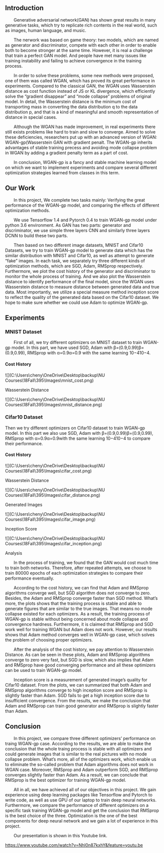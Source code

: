 ## Introduction

  Generative adversarial network(GAN) has shown great results in many generative tasks, which try to replicate rich contents in the real world, such as images, human language, and music.

  The nerwork was based on game theory: two models, which are named as generator and discriminator, compete with each other in order to enable both to become stronger at the same time. However, it is real a challenge that train a perfect GAN model. And people have met many issues like training instability and failing to achieve convergence in the training process.

  In order to solve these problems, some new methods were proposed, one of them was called WGAN, which has proved its great performance in experiments. Compared to the classical GAN, the WGAN uses Wasserstein distance as cost function instead of JS or KL divergence, which efficiently solve the “gradient disappear” and “mode collapse” problems of original model. In detail, the Wasserstein distance is the minimum cost of transporting mass in converting the data distribution q to the data distribution p, and that is a kind of meaningful and smooth representation of distance in special cases.

  Although the WGAN has made improvement, in real experiments there still exists problems like hard to train and slow to converge. Aimed to solve these deficiencies, researchers put up with an advanced version of WGAN: WGAN-gp(Wasserstein GAN with gradient penalt. The WGAN-gp inherits advantages of stable training precess and avoiding mode collapse problem in WGAN by adding a gradient penalty term as a part of cost.

  In conclusion, WGAN-gp is a fancy and stable machine learning model on which we want to implement experiments and compare several different optimization strategies learned from classes in this term.

## Our Work

  In this project, We complete two tasks mainly: Verifying the great performance of the WGAN-gp model, and comparing the effects of different optimization methods.

  We use Tensorflow 1.4 and Pytorch 0.4 to train WGAN-gp model under python 3.6 environment. As GAN has two parts: generator and discriminator, we use simple three layers CNN and similarly three layers DCNN to build these two parts.

  Then based on two different image datasets, MNIST and Cifar10 Datasets, we try to train WGAN-gp model to generate data which has the similar distribution with MNIST and Cifar10, as well as attempt to generate “fake” images. In each task, we separately try three different kinds of optimization methods, which are SGD, Adam, RMSprop respectively. Furthermore, we plot the cost history of the generator and discriminator to monitor the whole process of training. And we also plot the Wasserstein distance to identify performance of the final model, since the WGAN uses Wasserstein distance to measure distance between generated data and true data. Most importantly, we utilize a special measure method inception score to reflect the quality of the generated data based on the Cifar10 dataset. We hope to make sure whether we could use Adam to optimize WGAN-gp.

## Experiments

### MNIST Dataset

  First of all, we try different optimizers on MNIST dataset to train WGAN-gp model. In this part, we have used SGD, Adam with β=(0.9,0.99)β=(0.9,0.99), RMSprop with α=0.9α=0.9 with the same learning 10−410−4.

#### Cost History

![](C:\Users\cheny\OneDrive\Desktop\backup\NU Courses\18Fall\395\Images\mnist_cost.png)



Wasserstein Distance

![](C:\Users\cheny\OneDrive\Desktop\backup\NU Courses\18Fall\395\Images\mnist_distance.png)

### Cifar10 Dataset

Then we try different optimizers on Cifar10 dataset to train WGAN-gp model. In this part we also use SGD, Adam with β=(0.9,0.99)β=(0.9,0.99), RMSprop with α=0.9α=0.9with the same learning 10−410−4 to compare their performance.

#### Cost History

![](C:\Users\cheny\OneDrive\Desktop\backup\NU Courses\18Fall\395\Images\cifar_cost.png)

Wasserstein Distance

![](C:\Users\cheny\OneDrive\Desktop\backup\NU Courses\18Fall\395\Images\cifar_distance.png)

Generated Images

![](C:\Users\cheny\OneDrive\Desktop\backup\NU Courses\18Fall\395\Images\cifar_image.png)

Inception Score

![](C:\Users\cheny\OneDrive\Desktop\backup\NU Courses\18Fall\395\Images\cifar_inception.png)

Analysis

  In the process of training, we found that the GAN would cost much time to train both networks. Therefore, after repeated attempts, we choose to train 80000 epochs of each optimization strategies to compare their performance eventually.

  According to the cost history, we can find that Adam and RMSprop algorithms converge well, but SGD algorithm does not converge to zero. Besides, the Adam and RMSprop converge faster than SGD method. What’s more, the plots shows that the training process is stable and able to generate figures that are similar to the true images. That means no mode collapse existed for each optimizers. As a result, the training process of WGAN-gp is stable without being concerned about mode collapse and convergence hardness. Furthermore, it is claimed that RMSprop and SGD work well for training WGAN but Adam does not work. However, our results shows that Adam method converges well in WGAN-gp case, which solves the problem of choosing proper optimizers.

  After the analysis of the cost history, we pay attention to Wasserstein Distance. As can be seen in these plots, Adam and RMSprop algorithms converge to zero very fast, but SGD is slow, which also implies that Adam and RMSprop have good converging performance and all these optimizers can be used to train WGAN-gp model.

  Inception score is a measurement of generated image’s quality for Cifar10 dataset. From the plots, we can summarized that both Adam and RMSprop algorithms converge to high inception score and RMSprop is slightly faster than Adam. SGD fails to get a high inception score due to insufficient convergence. From the results, we make the conclusion that Adam and RMSprop can train good generator and RMSprop is slightly faster than Adam.

## Conclusion

  In this project, we compare three different optimizers’ performance on traing WGAN-gp case. According to the results, we are able to make the conclusion that the whole traing process is stable with all optimizers and could generate images that is similar to the real pictures with no mode collapse problem. What’s more, all of the optimizers work, which enable us to eliminate the so-called problem that Adam algorithms does not work in WGAN case. Moreover, RMSprop and Adam outperform SGD, and RMSprop converges slightly faster than Adam. As a result, we can conclude that RMSprop is the best optimizer for training WGAN-gp model.

  All in all, we have achieved all of our objectives in this project. We gain experience using deep learning packages like Tensorflow and Pytorch to write code, as well as use GPU of our laptop to train deep neural networks. Furthermore, we compare the performance of different optimizers on a specific task training WGAN-gp model and get the conclusion that RMSprop is the best choice of the three. Optimization is the one of the best components for deep neural network and we gain a lot of experience in this project.

  Our presentation is shown in this Youtube link.

<https://www.youtube.com/watch?v=Nhl0n87kxhY&feature=youtu.be>